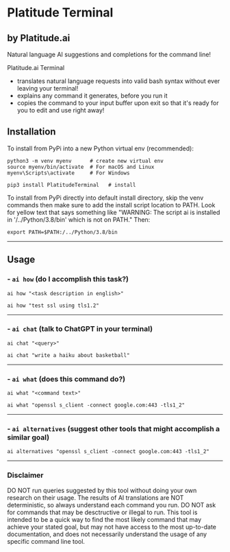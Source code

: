 # Platitude Terminal
## by Platitude.ai
Natural language AI suggestions and completions for the command line!

Platitude.ai Terminal 

- translates natural language requests into valid bash syntax without ever leaving your terminal!
- explains any command it generates, before you run it
- copies the command to your input buffer upon exit so that it's ready for you to edit and use right away!

## Installation

To install from PyPi into a new Python virtual env (recommended):

```
python3 -m venv myenv      # create new virtual env
source myenv/bin/activate  # For macOS and Linux
myenv\Scripts\activate     # For Windows

pip3 install PlatitudeTerminal   # install
```

To install from PyPi directly into default install directory, skip the venv commands then make sure to add the install script location to PATH. Look for yellow text that says something like "WARNING: The script ai is installed in '/../Python/3.8/bin' which is not on PATH." Then: 

`export PATH=$PATH:/../Python/3.8/bin`

---

## Usage


### - `ai how` (do I accomplish this task?)

`ai how "<task description in english>"`

`ai how "test ssl using tls1.2"`

---

### - `ai chat` (talk to ChatGPT in your terminal)

`ai chat "<query>"`

`ai chat "write a haiku about basketball"`

---

### - `ai what` (does this command do?)

`ai what "<command text>"`

`ai what "openssl s_client -connect google.com:443 -tls1_2"`

----

### - `ai alternatives` (suggest other tools that might accomplish a similar goal)

`ai alternatives "openssl s_client -connect google.com:443 -tls1_2"`

----

### Disclaimer

DO NOT run queries suggested by this tool without doing your own research on their usage. The results of AI translations are NOT deterministic, so always understand each command you run. DO NOT ask for commands that may be desctructive or illegal to run. This tool is intended to be a quick way to find the most likely command that may achieve your stated goal, but may not have access to the most up-to-date documentation, and does not necessarily understand the usage of any specific command line tool.
